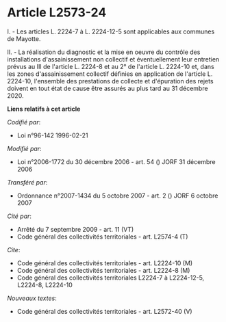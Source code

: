 # Article L2573-24

I. - Les articles L. 2224-7 à L. 2224-12-5 sont applicables aux communes de Mayotte.

II. - La réalisation du diagnostic et la mise en oeuvre du contrôle des installations d'assainissement non collectif et
éventuellement leur entretien prévus au III de l'article L. 2224-8 et au 2° de l'article L. 2224-10 et, dans les zones
d'assainissement collectif définies en application de l'article L. 2224-10, l'ensemble des prestations de collecte et
d'épuration des rejets doivent en tout état de cause être assurés au plus tard au 31 décembre 2020.

**Liens relatifs à cet article**

_Codifié par_:

  - Loi n°96-142 1996-02-21

_Modifié par_:

  - Loi n°2006-1772 du 30 décembre 2006 - art. 54 () JORF 31 décembre 2006

_Transféré par_:

  - Ordonnance n°2007-1434 du 5 octobre 2007 - art. 2 () JORF 6 octobre 2007

_Cité par_:

  - Arrêté du 7 septembre 2009 - art. 11 (VT)
  - Code général des collectivités territoriales - art. L2574-4 (T)

_Cite_:

  - Code général des collectivités territoriales - art. L2224-10 (M)
  - Code général des collectivités territoriales - art. L2224-8 (M)
  - Code général des collectivités territoriales L2224-7 à L2224-12-5, L2224-8, L2224-10

_Nouveaux textes_:

  - Code général des collectivités territoriales - art. L2572-40 (V)
